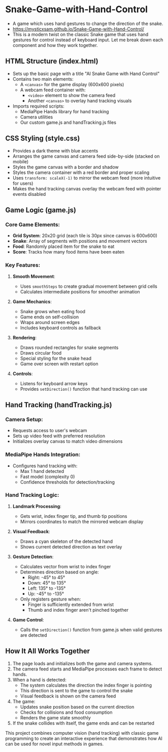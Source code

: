# Snake-Game-with-Hand-Control
- A game which uses hand gestures to change the direction of the snake. 
- https://mysticxsam.github.io/Snake-Game-with-Hand-Control/
- This is a modern twist on the classic Snake game that uses hand gestures for control instead of keyboard input. Let me break down each component and how they work together.

## HTML Structure (index.html)
- Sets up the basic page with a title "AI Snake Game with Hand Control"
- Contains two main elements:
  - A `<canvas>` for the game display (600x600 pixels)
  - A webcam feed container with:
    - `<video>` element to show the camera feed
    - Another `<canvas>` to overlay hand tracking visuals
- Imports required scripts:
  - MediaPipe Hands library for hand tracking
  - Camera utilities
  - Our custom game.js and handTracking.js files

## CSS Styling (style.css)
- Provides a dark theme with blue accents
- Arranges the game canvas and camera feed side-by-side (stacked on mobile)
- Styles the game canvas with a border and shadow
- Styles the camera container with a red border and proper scaling
- Uses `transform: scaleX(-1)` to mirror the webcam feed (more intuitive for users)
- Makes the hand tracking canvas overlay the webcam feed with pointer events disabled

## Game Logic (game.js)

### Core Game Elements:
- **Grid System**: 20x20 grid (each tile is 30px since canvas is 600x600)
- **Snake**: Array of segments with positions and movement vectors
- **Food**: Randomly placed item for the snake to eat
- **Score**: Tracks how many food items have been eaten

### Key Features:
1. **Smooth Movement**:
   - Uses `smoothSteps` to create gradual movement between grid cells
   - Calculates intermediate positions for smoother animation

2. **Game Mechanics**:
   - Snake grows when eating food
   - Game ends on self-collision
   - Wraps around screen edges
   - Includes keyboard controls as fallback

3. **Rendering**:
   - Draws rounded rectangles for snake segments
   - Draws circular food
   - Special styling for the snake head
   - Game over screen with restart option

4. **Controls**:
   - Listens for keyboard arrow keys
   - Provides `setDirection()` function that hand tracking can use

## Hand Tracking (handTracking.js)

### Camera Setup:
- Requests access to user's webcam
- Sets up video feed with preferred resolution
- Initializes overlay canvas to match video dimensions

### MediaPipe Hands Integration:
- Configures hand tracking with:
  - Max 1 hand detected
  - Fast model (complexity 0)
  - Confidence thresholds for detection/tracking

### Hand Tracking Logic:
1. **Landmark Processing**:
   - Gets wrist, index finger tip, and thumb tip positions
   - Mirrors coordinates to match the mirrored webcam display

2. **Visual Feedback**:
   - Draws a cyan skeleton of the detected hand
   - Shows current detected direction as text overlay

3. **Gesture Detection**:
   - Calculates vector from wrist to index finger
   - Determines direction based on angle:
     - Right: -45° to 45°
     - Down: 45° to 135°
     - Left: 135° to -135°
     - Up: -45° to -135°
   - Only registers gesture when:
     - Finger is sufficiently extended from wrist
     - Thumb and index finger aren't pinched together

4. **Game Control**:
   - Calls the `setDirection()` function from game.js when valid gestures are detected

## How It All Works Together

1. The page loads and initializes both the game and camera systems.
2. The camera feed starts and MediaPipe processes each frame to detect hands.
3. When a hand is detected:
   - The system calculates the direction the index finger is pointing
   - This direction is sent to the game to control the snake
   - Visual feedback is shown on the camera feed
4. The game:
   - Updates snake position based on the current direction
   - Checks for collisions and food consumption
   - Renders the game state smoothly
5. If the snake collides with itself, the game ends and can be restarted

This project combines computer vision (hand tracking) with classic game programming to create an interactive experience that demonstrates how AI can be used for novel input methods in games.
